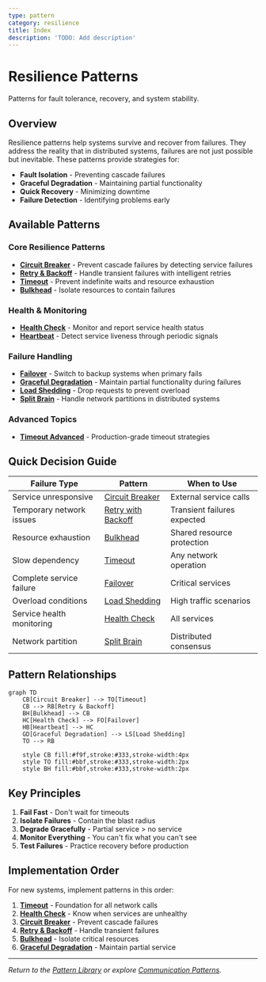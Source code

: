 ```yaml
---
type: pattern
category: resilience
title: Index
description: 'TODO: Add description'
---
```


# Resilience Patterns

Patterns for fault tolerance, recovery, and system stability.

## Overview

Resilience patterns help systems survive and recover from failures. They address the reality that in distributed systems, failures are not just possible but inevitable. These patterns provide strategies for:

- **Fault Isolation** - Preventing cascade failures
- **Graceful Degradation** - Maintaining partial functionality
- **Quick Recovery** - Minimizing downtime
- **Failure Detection** - Identifying problems early

## Available Patterns

### Core Resilience Patterns
- **[Circuit Breaker](circuit-breaker.md)** - Prevent cascade failures by detecting service failures
- **[Retry & Backoff](retry-backoff.md)** - Handle transient failures with intelligent retries
- **[Timeout](timeout.md)** - Prevent indefinite waits and resource exhaustion
- **[Bulkhead](bulkhead.md)** - Isolate resources to contain failures

### Health & Monitoring
- **[Health Check](health-check.md)** - Monitor and report service health status
- **[Heartbeat](heartbeat.md)** - Detect service liveness through periodic signals

### Failure Handling
- **[Failover](failover.md)** - Switch to backup systems when primary fails
- **[Graceful Degradation](graceful-degradation.md)** - Maintain partial functionality during failures
- **[Load Shedding](load-shedding.md)** - Drop requests to prevent overload
- **[Split Brain](split-brain.md)** - Handle network partitions in distributed systems

### Advanced Topics
- **[Timeout Advanced](timeout-advanced.md)** - Production-grade timeout strategies

## Quick Decision Guide

| Failure Type | Pattern | When to Use |
|--------------|---------|-------------|
| Service unresponsive | [Circuit Breaker](circuit-breaker.md) | External service calls |
| Temporary network issues | [Retry with Backoff](retry-backoff.md) | Transient failures expected |
| Resource exhaustion | [Bulkhead](bulkhead.md) | Shared resource protection |
| Slow dependency | [Timeout](timeout.md) | Any network operation |
| Complete service failure | [Failover](failover.md) | Critical services |
| Overload conditions | [Load Shedding](load-shedding.md) | High traffic scenarios |
| Service health monitoring | [Health Check](health-check.md) | All services |
| Network partition | [Split Brain](split-brain.md) | Distributed consensus |

## Pattern Relationships

```mermaid
graph TD
    CB[Circuit Breaker] --> TO[Timeout]
    CB --> RB[Retry & Backoff]
    BH[Bulkhead] --> CB
    HC[Health Check] --> FO[Failover]
    HB[Heartbeat] --> HC
    GD[Graceful Degradation] --> LS[Load Shedding]
    TO --> RB
    
    style CB fill:#f9f,stroke:#333,stroke-width:4px
    style TO fill:#bbf,stroke:#333,stroke-width:2px
    style BH fill:#bbf,stroke:#333,stroke-width:2px
```

## Key Principles

1. **Fail Fast** - Don't wait for timeouts
2. **Isolate Failures** - Contain the blast radius
3. **Degrade Gracefully** - Partial service > no service
4. **Monitor Everything** - You can't fix what you can't see
5. **Test Failures** - Practice recovery before production

## Implementation Order

For new systems, implement patterns in this order:

1. **[Timeout](timeout.md)** - Foundation for all network calls
2. **[Health Check](health-check.md)** - Know when services are unhealthy
3. **[Circuit Breaker](circuit-breaker.md)** - Prevent cascade failures
4. **[Retry & Backoff](retry-backoff.md)** - Handle transient failures
5. **[Bulkhead](bulkhead.md)** - Isolate critical resources
6. **[Graceful Degradation](graceful-degradation.md)** - Maintain partial service

---

*Return to the [Pattern Library](../) or explore [Communication Patterns](../../pattern-library/communication.md/).*